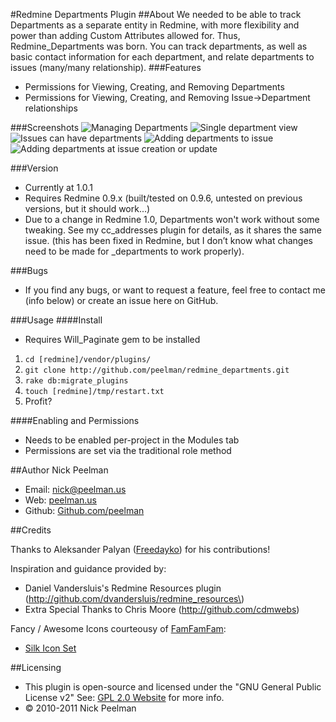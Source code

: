 #Redmine Departments Plugin
##About
We needed to be able to track Departments as a separate entity in Redmine, with more flexibility and power than adding Custom Attributes allowed for.  Thus, Redmine\_Departments was born.  You can track departments, as well as basic contact information for each department, and relate departments to issues (many/many relationship).
###Features
+ Permissions for Viewing, Creating, and Removing Departments
+ Permissions for Viewing, Creating, and Removing Issue->Department relationships

###Screenshots
![Managing Departments](http://dev.peelman.us/images/redmine_departments/Departments1.png)
![Single department view](http://dev.peelman.us/images/redmine_departments/Departments2.png)
![Issues can have departments](http://dev.peelman.us/images/redmine_departments/Departments3.png)
![Adding departments to issue](http://dev.peelman.us/images/redmine_departments/Departments4.png)
![Adding departments at issue creation or update](http://dev.peelman.us/images/redmine_departments/Departments5.png)

###Version
+ Currently at 1.0.1
+ Requires Redmine 0.9.x (built/tested on 0.9.6, untested on previous versions, but it should work...)
+ Due to a change in Redmine 1.0, Departments won't work without some tweaking.  See my cc\_addresses plugin for details, as it shares the same issue. (this has been fixed in Redmine, but I don’t know what changes need to be made for _departments to work properly).

###Bugs
+ If you find any bugs, or want to request a feature, feel free to contact me (info below) or create an issue here on GitHub.

###Usage
####Install
+ Requires Will\_Paginate gem to be installed
1. `cd [redmine]/vendor/plugins/`
2. `git clone http://github.com/peelman/redmine_departments.git`
3. `rake db:migrate_plugins`
4. `touch [redmine]/tmp/restart.txt`
5. Profit?

####Enabling and Permissions
+ Needs to be enabled per-project in the Modules tab
+ Permissions are set via the traditional role method

##Author
Nick Peelman

- Email: nick@peelman.us
- Web: [peelman.us](http://peelman.us)
- Github: [Github.com/peelman](http://github.com/peelman)

##Credits

Thanks to Aleksander Palyan \([Freedayko](https://github.com/freedayko)\) for his contributions!

Inspiration and guidance provided by:

+ Daniel Vandersluis's Redmine Resources plugin \(http://github.com/dvandersluis/redmine_resources\)
+ Extra Special Thanks to Chris Moore (http://github.com/cdmwebs)

Fancy / Awesome Icons courteousy of [FamFamFam](http://www.famfamfam.com):

+ [Silk Icon Set](http://www.famfamfam.com/lab/icons/silk/)

##Licensing
+ This plugin is open-source and licensed under the "GNU General Public License v2"  See: [GPL 2.0 Website](http://www.gnu.org/licenses/old-licenses/gpl-2.0.html) for more info.
+ &copy; 2010-2011 Nick Peelman